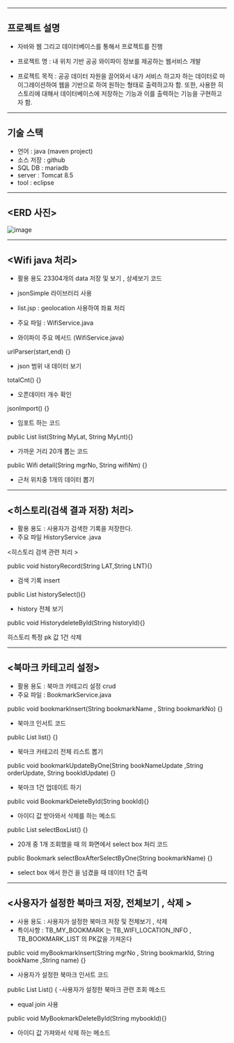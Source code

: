 -----------------------------------
프로젝트 설명 
----------------------------------- 
- 자바와 웹 그리고 데이터베이스를 통해서 프로젝트를 진행

- 프로젝트 명 : 내 위치 기반 공공 와이파이 정보를 제공하는 웹서비스 개발 

- 프로젝트 목적 : 공공 데이터 자원을 끌어와서 내가 서비스 하고자 하는 데이터로
마이그레이션하여 웹을 기반으로 하여 원하는 형태로 출력하고자 함. 또한, 사용한 히스토리에
대해서 데이터베이스에 저장하는 기능과 이를 출력하는 기능을 구현하고자 함.

------------------------------------------
기술 스택 
------------------------------------------
- 언어 : java (maven project)
- 소스 저장 : github 
- SQL DB : mariadb
- server : Tomcat 8.5 
- tool : eclipse 

------------------------------------------
<ERD 사진>
------------------------------------------

![image](https://github.com/anjaehun/webpj/assets/77096665/d584d8a6-ce32-44b6-b854-0b6c56f9f3d6)

------------------------------------------
<Wifi java 처리>
------------------------------------------

- 활용 용도 23304개의 data 저장 및 보기 , 상세보기 코드 

- jsonSimple 라이브러리 사용 

- list.jsp : geolocation 사용하여 좌표 처리 

- 주요 파일 : WifiService.java 

- 와이파이 주요 메서드 (WifiService.java)

 urlParser(start,end) {} 
 - json 범위 내 데이터 보기 

totalCnt() {}  
- 오픈데이터 개수 확인 

 jsonImport() {} 
-  임포트 하는 코드 

 public List<Wifi> list(String MyLat, String MyLnt){} 
- 가까운 거리 20개 뽑는 코드 

 public Wifi detail(String mgrNo, String wifiNm) {}
- 근처 위치중 1개의 데이터 뽑기  

------------------------------------------
<히스토리(검색 결과 저장) 처리>
------------------------------------------

- 활용 용도 : 사용자가 검색한 기록을 저장한다. 
- 주요 파일 HistoryService .java 


<히스토리 검색 관련 처리 >

 public void historyRecord(String LAT,String LNT){}
 - 검색 기록 insert 
 
 public List<History> historySelect(){}
 - history 전체 보기 
 
  public void HistorydeleteById(String historyId){}
  
 히스토리 특정 pk 값 1건 삭제 

------------------------------------------
<북마크 카테고리 설정>
------------------------------------------
- 활용 용도 : 북마크 카테고리 설정 crud 
- 주요 파일 : BookmarkService.java 

public void bookmarkInsert(String bookmarkName , String bookmarkNo) {}
- 북마크 인서트 코드 

public List<Bookmark> list() {} 
- 북마크 카테고리 전체 리스트 뽑기 

public void bookmarkUpdateByOne(String bookNameUpdate ,String orderUpdate, String bookIdUpdate) {} 
- 북마크 1건 업데이트 하기 

public void BookmarkDeleteById(String bookId){} 
- 아이디 값 받아와서 삭제를 하는 메소드 

 public List<Bookmark> selectBoxList() {}
 -   20개 중 1개 조회했을 때 의 화면에서 
	 select box 처리 코드 
 
  public Bookmark selectBoxAfterSelectByOne(String bookmarkName) {}
  - select box 에서 한건 을 넘겼을 때 데이터 1건 출력
	
------------------------------------------
<사용자가 설정한 북마크 저장, 전체보기 , 삭제 >
------------------------------------------	
- 사용 용도 : 사용자가 설정한 북마크 저장 및 전체보기 , 삭제 
- 특이사항 : TB_MY_BOOKMARK 는 TB_WIFI_LOCATION_INFO , TB_BOOKMARK_LIST 의 PK값을 가져온다
  

public void myBookmarkInsert(String mgrNo , String bookmarkId, String bookName ,String name) {} 
  - 사용자가 설정한 북마크 인서트 코드 
  
   public List<MyBookMark> List() {
   -사용자가 설정한 북마크 관련 조회 메소드 
   - equal join 사용 
   
public void MyBookmarkDeleteById(String mybookId){} 
  - 아이디 값 가져와서 삭제 하는 메소드 
     
